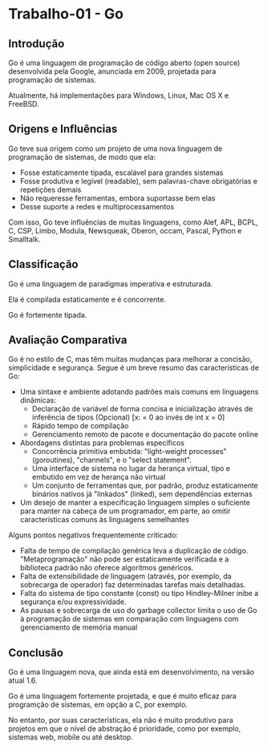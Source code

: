 # Trabalho-01 - Go

## Introdução

Go é uma linguagem de programação de código aberto (open source) desenvolvida pela Google, anunciada em 2009, projetada para programação de sistemas.

Atualmente, há implementações para Windows, Linux, Mac OS X e FreeBSD.

## Origens e Influências

Go teve sua origem como um projeto de uma nova linguagem de programação de sistemas, de modo que ela:

* Fosse estaticamente tipada, escalável para grandes sistemas
* Fosse produtiva e legível (readable), sem palavras-chave obrigatórias e repetições demais
* Não requeresse ferramentas, embora suportasse bem elas
* Desse suporte a redes e multiprocessamentos

Com isso, Go teve influências de muitas linguagens, como Alef, APL, BCPL, C, CSP, Limbo, Modula, Newsqueak, Oberon, occam, Pascal, Python e Smalltalk.

## Classificação

Go é uma linguagem de paradigmas imperativa e estruturada.

Ela é compilada estaticamente e é concorrente.

Go é fortemente tipada.

## Avaliação Comparativa

Go é no estilo de C, mas têm muitas mudanças para melhorar a concisão, simplicidade e segurança. Segue é um breve resumo das características de Go:

* Uma sintaxe e ambiente adotando padrões mais comuns em linguagens dinâmicas:
  * Declaração de variável de forma concisa e inicialização através de inferência de tipos (Opcional) [x: = 0 ao invés de int x = 0]
  * Rápido tempo de compilação
  * Gerenciamento remoto de pacote e documentação do pacote online
* Abordagens distintas para problemas específicos
  * Concorrência primitiva embutida: "light-weight processes" (goroutines), "channels", e o "select statement".
  * Uma interface de sistema no lugar da herança virtual, tipo e embutido em vez de herança não virtual
  * Um conjunto de ferramentas que, por padrão, produz estaticamente binários nativos já "linkados" (linked), sem dependências externas
* Um desejo de manter a especificação linguagem simples o suficiente para manter na cabeça de um programador, em parte, ao omitir características comuns às linguagens semelhantes

Alguns pontos negativos frequentemente criticado:
* Falta de tempo de compilação genérica leva a duplicação de código. "Metaprogramação" não pode ser estaticamente verificada e a biblioteca padrão não oferece algoritmos genéricos.
* Falta de extensibilidade de linguagem (através, por exemplo, da sobrecarga de operador) faz determinadas tarefas mais detalhadas.
* Falta do sistema de tipo constante (const) ou tipo Hindley-Milner inibe a segurança e/ou expressividade.
* As pausas e sobrecarga de uso do garbage collector limita o uso de Go à programação de sistemas em comparação com linguagens com gerenciamento de memória manual

## Conclusão

Go é uma linguagem nova, que ainda está em desenvolvimento, na versão atual 1.6.

Go é uma linguagem fortemente projetada, e que é muito eficaz para programção de sistemas, em opção a C, por exemplo.

No entanto, por suas características, ela não é muito produtivo para projetos em que o nível de abstração é prioridade, como por exemplo, sistemas web, mobile ou até desktop.
